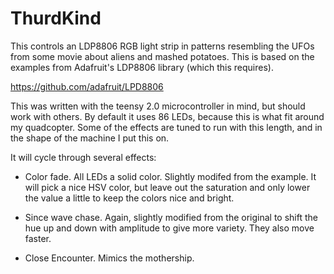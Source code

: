 # ThurdKind #

This controls an LDP8806 RGB light strip in patterns resembling the UFOs from 
some movie about aliens and mashed potatoes. This is based on the examples
from Adafruit's LDP8806 library (which this requires). 

https://github.com/adafruit/LPD8806

This was written with the teensy 2.0 microcontroller in mind, but should work
with others. By default it uses 86 LEDs, because this is what fit around my 
quadcopter. Some of the effects are tuned to run with this length, and in the
shape of the machine I put this on. 

It will cycle through several effects:

* Color fade. All LEDs a solid color. Slightly modifed from the example. 
It will pick a nice HSV color, but leave out the saturation and only lower
the value a little to keep the colors nice and bright. 

* Since wave chase. Again, slightly modified from the original to shift the hue up and down with amplitude to give more variety. They also move faster. 

* Close Encounter. Mimics the mothership. 


